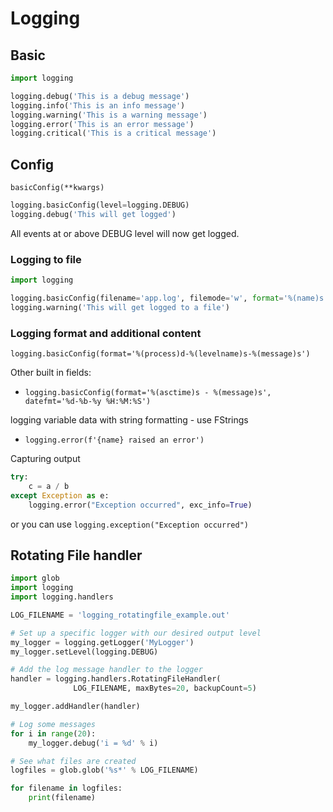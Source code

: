 # Logging

## Basic

```py
import logging

logging.debug('This is a debug message')
logging.info('This is an info message')
logging.warning('This is a warning message')
logging.error('This is an error message')
logging.critical('This is a critical message')
```

## Config

`basicConfig(**kwargs)`

```py
logging.basicConfig(level=logging.DEBUG)
logging.debug('This will get logged')
```

All events at or above DEBUG level will now get logged.

### Logging to file

```py
import logging

logging.basicConfig(filename='app.log', filemode='w', format='%(name)s - %(levelname)s - %(message)s')
logging.warning('This will get logged to a file')
```

### Logging format and additional content

`logging.basicConfig(format='%(process)d-%(levelname)s-%(message)s')`

Other built in fields:
* `logging.basicConfig(format='%(asctime)s - %(message)s', datefmt='%d-%b-%y %H:%M:%S')`

logging variable data with string formatting - use FStrings
* `logging.error(f'{name} raised an error')`

Capturing output

```py
try:
	c = a / b
except Exception as e:
	logging.error("Exception occurred", exc_info=True)
```

or you can use `logging.exception("Exception occurred")`

## Rotating File handler

```py
import glob
import logging
import logging.handlers

LOG_FILENAME = 'logging_rotatingfile_example.out'

# Set up a specific logger with our desired output level
my_logger = logging.getLogger('MyLogger')
my_logger.setLevel(logging.DEBUG)

# Add the log message handler to the logger
handler = logging.handlers.RotatingFileHandler(
              LOG_FILENAME, maxBytes=20, backupCount=5)

my_logger.addHandler(handler)

# Log some messages
for i in range(20):
    my_logger.debug('i = %d' % i)

# See what files are created
logfiles = glob.glob('%s*' % LOG_FILENAME)

for filename in logfiles:
    print(filename)
```
